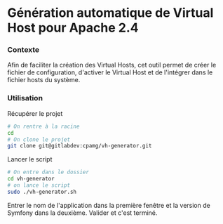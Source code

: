 # Génération automatique de Virtual Host pour Apache 2.4

### Contexte

Afin de faciliter la création des Virtual Hosts, cet outil permet de créer le fichier de configuration, d'activer le Virtual Host et de l'intégrer dans le fichier hosts du système.

### Utilisation

Récupérer le projet

```bash
# On rentre à la racine
cd
# On clone le projet
git clone git@gitlabdev:cpamg/vh-generator.git
```

Lancer le script

```bash
# On entre dans le dossier
cd vh-generator
# on lance le script
sudo ./vh-generator.sh
```

Entrer le nom de l'application dans la première fenêtre et la version de Symfony dans la deuxième. Valider et c'est terminé.
